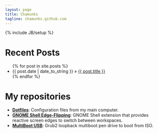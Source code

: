 ```yaml
---
layout: page
title: Chamunks
tagline: chamunks.github.com
---
```


{% include JB/setup %}

# Recent Posts
<ul class="posts">
  {% for post in site.posts %}
    <li><span>{{ post.date | date_to_string }}</span> &raquo; <a href="{{ BASE_PATH }}{{ post.url }}">{{ post.title }}</a></li>
  {% endfor %}
</ul>

# My repositories
- [**Dotfiles**](https://chamunks.github.io/.dotfiles/): Configuration files from my main computer.
- [**GNOME Shell Edge-Flipping**](http://chamunks.github.com/gnome-shell-edge-flipping/): GNOME Shell extension that provides reactive screen edges to switch between workspaces.
- [**MultiBoot USB**](https://chamunks.github.io/multibootusb/): Grub2 loopback multiboot pen drive to boot from ISO.
